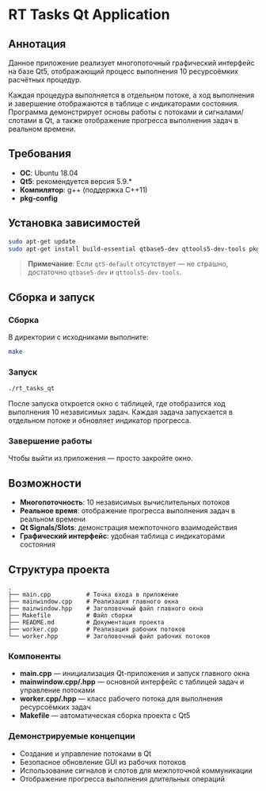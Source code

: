 # RT Tasks Qt Application

## Аннотация

Данное приложение реализует многопоточный графический интерфейс на базе Qt5, отображающий процесс выполнения 10 ресурсоёмких расчётных процедур. 

Каждая процедура выполняется в отдельном потоке, а ход выполнения и завершение отображаются в таблице с индикаторами состояния. Программа демонстрирует основы работы с потоками и сигналами/слотами в Qt, а также отображение прогресса выполнения задач в реальном времени.

## Требования

- **ОС**: Ubuntu 18.04
- **Qt5**: рекомендуется версия 5.9.*
- **Компилятор**: g++ (поддержка C++11)
- **pkg-config**

## Установка зависимостей

```bash
sudo apt-get update
sudo apt-get install build-essential qtbase5-dev qttools5-dev-tools pkg-config
```

> **Примечание**: Если `qt5-default` отсутствует — не страшно, достаточно `qtbase5-dev` и `qttools5-dev-tools`.

## Сборка и запуск

### Сборка

В директории с исходниками выполните:

```bash
make
```

### Запуск

```bash
./rt_tasks_qt
```

После запуска откроется окно с таблицей, где отобразится ход выполнения 10 независимых задач. Каждая задача запускается в отдельном потоке и обновляет индикатор прогресса.

### Завершение работы

Чтобы выйти из приложения — просто закройте окно.

## Возможности

- **Многопоточность**: 10 независимых вычислительных потоков
- **Реальное время**: отображение прогресса выполнения задач в реальном времени  
- **Qt Signals/Slots**: демонстрация межпоточного взаимодействия
- **Графический интерфейс**: удобная таблица с индикаторами состояния

## Структура проекта

```
.
├── main.cpp          # Точка входа в приложение
├── mainwindow.cpp    # Реализация главного окна
├── mainwindow.hpp    # Заголовочный файл главного окна
├── Makefile          # Файл сборки
├── README.md         # Документация проекта
├── worker.cpp        # Реализация рабочих потоков
└── worker.hpp        # Заголовочный файл рабочих потоков
```

### Компоненты

- **main.cpp** — инициализация Qt-приложения и запуск главного окна
- **mainwindow.cpp/.hpp** — основной интерфейс с таблицей задач и управление потоками
- **worker.cpp/.hpp** — класс рабочего потока для выполнения ресурсоёмких задач
- **Makefile** — автоматическая сборка проекта с Qt5

### Демонстрируемые концепции

- Создание и управление потоками в Qt
- Безопасное обновление GUI из рабочих потоков
- Использование сигналов и слотов для межпоточной коммуникации
- Отображение прогресса выполнения длительных операций